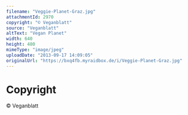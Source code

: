 ```yaml
---
filename: "Veggie-Planet-Graz.jpg"
attachmentId: 2970
copyright: "© Veganblatt"
source: "Veganblatt"
altText: "Vegan Planet"
width: 640
height: 480
mimeType: "image/jpeg"
uploadDate: "2013-09-17 14:09:05"
originalUrl: "https://bxq4fb.myraidbox.de/i/Veggie-Planet-Graz.jpg"
---
```


# Copyright

© Veganblatt
